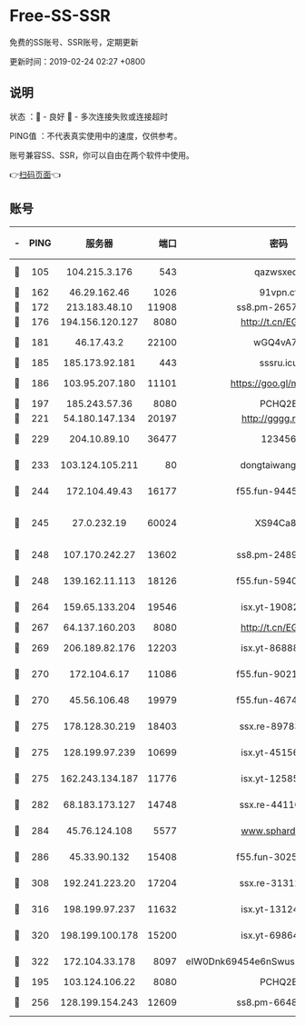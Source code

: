 # Free-SS-SSR

免费的SS账号、SSR账号，定期更新

更新时间：2019-02-24 02:27 +0800

## 说明

状态     ：🙂 - 良好 🙁 - 多次连接失败或连接超时

PING值   ：不代表真实使用中的速度，仅供参考。

账号兼容SS、SSR，你可以自由在两个软件中使用。

👉[扫码页面](https://liesauer.github.io/free-ss-ssr.github.io/)👈

## 账号

|-|PING|服务器|端口|密码|加密方式|区域|
|:----:|:----:|:-----:|-----:|:----:|:----:|:----:|
|🙂|105|104.215.3.176|543|qazwsxedc|aes-256-gcm|JP|
|🙂|162|46.29.162.46|1026|91vpn.cf|rc4-md5|RU|
|🙂|172|213.183.48.10|11908|ss8.pm-26579445|rc4-md5|RU|
|🙂|176|194.156.120.127|8080|http://t.cn/EGJIyrl|rc4-md5|RU|
|🙂|181|46.17.43.2|22100|wGQ4vA7D|aes-256-gcm|RU|
|🙂|185|185.173.92.181|443|sssru.icu|rc4-md5|RU|
|🙂|186|103.95.207.180|11101|https://goo.gl/m1zu1p|chacha20-ietf|CN|
|🙂|197|185.243.57.36|8080|PCHQ2E|rc4-md5|US|
|🙂|221|54.180.147.134|20197|http://gggg.rocks|chacha20|KR|
|🙂|229|204.10.89.10|36477|123456|aes-256-cfb|US|
|🙂|233|103.124.105.211|80|dongtaiwang.com|aes-256-cfb|US|
|🙂|244|172.104.49.43|16177|f55.fun-94458242|aes-256-cfb|SG|
|🙂|245|27.0.232.19|60024|XS94Ca8K|xchacha20-ietf-poly1305|HK|
|🙂|248|107.170.242.27|13602|ss8.pm-24894084|aes-256-cfb|US|
|🙂|248|139.162.11.113|18126|f55.fun-59408328|aes-256-cfb|SG|
|🙂|264|159.65.133.204|19546|isx.yt-19082331|aes-256-cfb|SG|
|🙂|267|64.137.160.203|8080|http://t.cn/EGJIyrl|rc4-md5|CA|
|🙂|269|206.189.82.176|12203|isx.yt-86888491|aes-256-cfb|SG|
|🙂|270|172.104.6.17|11086|f55.fun-90218107|aes-256-cfb|US|
|🙂|270|45.56.106.48|19979|f55.fun-46740647|aes-256-cfb|US|
|🙂|275|178.128.30.219|18403|ssx.re-89783245|aes-256-cfb|SG|
|🙂|275|128.199.97.239|10699|isx.yt-45156697|aes-256-cfb|SG|
|🙂|275|162.243.134.187|11776|isx.yt-12585814|aes-256-cfb|US|
|🙂|282|68.183.173.127|14748|ssx.re-44110237|aes-256-cfb|US|
|🙂|284|45.76.124.108|5577|www.sphard.com|aes-256-cfb|AU|
|🙂|286|45.33.90.132|15408|f55.fun-30254973|aes-256-cfb|US|
|🙂|308|192.241.223.20|17204|ssx.re-31312379|aes-256-cfb|US|
|🙂|316|198.199.97.237|11632|isx.yt-13124649|aes-256-cfb|US|
|🙂|320|198.199.100.178|15200|isx.yt-69864380|aes-256-cfb|US|
|🙂|322|172.104.33.178|8097|eIW0Dnk69454e6nSwuspv9DmS201tQ0D|aes-256-cfb|SG|
|🙂|195|103.124.106.22|8080|PCHQ2E|rc4-md5|US|
|🙂|256|128.199.154.243|12609|ss8.pm-66482208|aes-256-cfb|SG|
